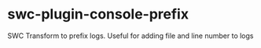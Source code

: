 # swc-plugin-console-prefix
SWC Transform to prefix logs. Useful for adding file and line number to logs
